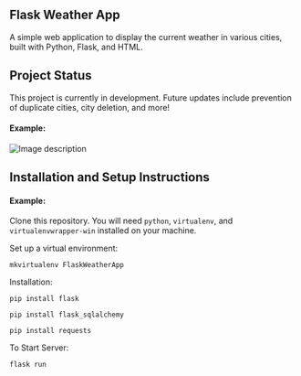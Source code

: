 ## Flask Weather App

A simple web application to display the current weather in various cities, built with Python, Flask, and HTML.

## Project Status
This project is currently in development. Future updates include prevention of duplicate cities, city deletion, and more!

#### Example:   
![Image description](https://github.com/jkaethee/Flask-Weather-App/blob/master/images/weather%20app.PNG)

## Installation and Setup Instructions

#### Example:  

Clone this repository. You will need `python`, `virtualenv`, and `virtualenvwrapper-win` installed on your machine.

Set up a virtual environment:

`mkvirtualenv FlaskWeatherApp`

Installation:

`pip install flask`

`pip install flask_sqlalchemy`

`pip install requests`   

To Start Server:

`flask run`  
